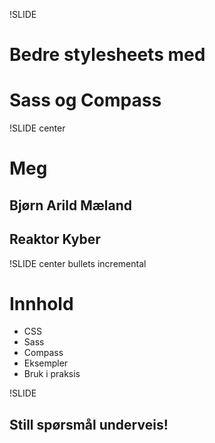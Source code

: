 !SLIDE

# Bedre stylesheets med
# Sass og Compass

!SLIDE center

# Meg

## Bjørn Arild Mæland

## Reaktor Kyber

!SLIDE center bullets incremental
# Innhold
* CSS
* Sass
* Compass
* Eksempler
* Bruk i praksis

!SLIDE

## Still spørsmål underveis!
